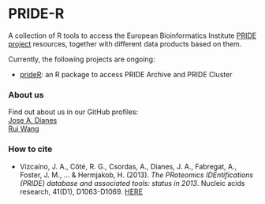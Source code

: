 PRIDE-R
======

A collection of R tools to access the European Bioinformatics Institute [PRIDE project](http://www.ebi.ac.uk/pride) resources, together with different data products based on them.  

Currently, the following projects are ongoing:  

* [prideR](https://github.com/PRIDE-R/prideR): an R package to access PRIDE Archive and PRIDE Cluster  

### About us   

Find out about us in our GitHub profiles:  
[Jose A. Dianes](https://github.com/jadianes)  
[Rui Wang](https://github.com/ruiwanguk)  

### How to cite

* Vizcaíno, J. A., Côté, R. G., Csordas, A., Dianes, J. A., Fabregat, A., Foster, J. M., ... & Hermjakob, H. (2013). *The PRoteomics IDEntifications (PRIDE) database and associated tools: status in 2013*. Nucleic acids research, 41(D1), D1063-D1069. [HERE](http://www.nature.com/nbt/journal/v32/n3/full/nbt.2839.html)  
